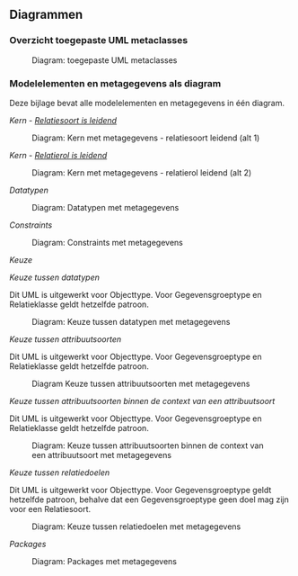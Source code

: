 ## Diagrammen

### Overzicht toegepaste UML metaclasses
 
<figure id="OverzichtToegepasteUMLmetaclasses.png">
  <img src="media/OverzichtToegepasteUMLmetaclasses.png" alt="" />
  <figcaption>Diagram: toegepaste UML metaclasses</figcaption>
</figure>

### Modelelementen en metagegevens als diagram

Deze bijlage bevat alle modelelementen en metagegevens in één diagram.

*Kern - [Relatiesoort is leidend](#relatiesoort-leidend-alternatief-1)*

<figure id="KernMetMetagegevens_Alt1.png">
  <img src="media/KernMetMetagegevens_Alt1.png" alt="" />
  <figcaption>Diagram: Kern met metagegevens - relatiesoort leidend (alt 1)</figcaption>
</figure>
  
*Kern - [Relatierol is leidend](#relatierol-is-leidend-alternatief-2)*

<figure id="KernMetMetagegevens_Alt2.png">
  <img src="media/KernMetMetagegevens_Alt2.png" alt="" />
  <figcaption>Diagram: Kern met metagegevens - relatierol leidend (alt 2)</figcaption>
</figure>
   
*Datatypen*

<figure id="DatatypenMetMetagegevens.png">
  <img src="media/DatatypenMetMetagegevens.png" alt="" />
  <figcaption>Diagram: Datatypen met metagegevens</figcaption>
</figure>
 
*Constraints*

<figure id="ConstraintsMetMetagegevens.png">
  <img src="media/ConstraintsMetMetagegevens.png" alt="" />
  <figcaption>Diagram: Constraints met metagegevens</figcaption>
</figure>

*Keuze*

*Keuze tussen datatypen*

Dit UML is uitgewerkt voor Objecttype. Voor Gegevensgroeptype en Relatieklasse geldt hetzelfde patroon.

<figure id="KeuzeDatatype1metMeta.png">
  <img src="media/KeuzeDatatype1metMeta.png" alt="" />
  <figcaption>Diagram: Keuze tussen datatypen met metagegevens</figcaption>
</figure>

*Keuze tussen attribuutsoorten*

Dit UML is uitgewerkt voor Objecttype. Voor Gegevensgroeptype en Relatieklasse geldt hetzelfde patroon.

<figure id="KeuzeAttribuutsoort2metMetaUML.png">
  <img src="media/KeuzeAttribuutsoort2metMetaUML.png" alt="" />
  <figcaption>Diagram Keuze tussen attribuutsoorten met metagegevens</figcaption>
</figure>

*Keuze tussen attribuutsoorten binnen de context van een attribuutsoort*

Dit UML is uitgewerkt voor Objecttype. Voor Gegevensgroeptype en Relatieklasse geldt hetzelfde patroon.

<figure id="KeuzeAttribuutsoort3metMetaUML.png">
  <img src="media/KeuzeAttribuutsoort3metMetaUML.png" alt="" />
  <figcaption>Diagram: Keuze tussen attribuutsoorten binnen de context van een attribuutsoort met metagegevens</figcaption>
</figure>

*Keuze tussen relatiedoelen*

Dit UML is uitgewerkt voor Objecttype. Voor Gegevensgroeptype geldt hetzelfde patroon, behalve dat een Gegevensgroeptype geen doel mag zijn voor een Relatiesoort.

<figure id="KeuzeRelatiedoel4metMetaUML.png">
  <img src="media/KeuzeRelatiedoel4metMetaUML.png" alt="" />
  <figcaption>Diagram: Keuze tussen relatiedoelen met metagegevens</figcaption>
</figure>
 
*Packages*

<figure id="PackagesMetMetagegevens.png">
  <img src="media/PackagesMetMetagegevens.png" alt="" />
  <figcaption>Diagram: Packages met metagegevens</figcaption>
</figure>